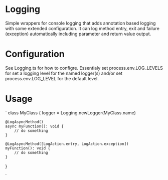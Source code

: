 # Logging

Simple wrappers for console logging that adds annotation based logging with some extended configuration. It can log method entry, exit and failure (exception) automatically including parameter and return value output.

# Configuration

See Logging.ts for how to configre. Essentialy set process.env.LOG_LEVELS for set a logging level for the named logger(s) and/or set process.env.LOG_LEVEL for the default level.

# Usage

`
class MyClass {
logger = Logging.newLogger(MyClass.name)

    @LogAsyncMethod()
    async myFunction(): void {
        // do something
    }

    @LogAsyncMethod([LogAction.entry, LogAction.exception])
    myFunction(): void {
        // do something
    }

}

`

